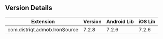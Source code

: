 ## Version Details

| Extension | Version | Android Lib | iOS Lib |
| --- | --- | --- | --- |
| com.distriqt.admob.IronSource | 7.2.8 | 7.2.6 | 7.2.6 |
